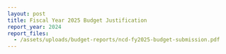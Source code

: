 ```yaml
---
layout: post
title: Fiscal Year 2025 Budget Justification
report_year: 2024
report_files:
  - /assets/uploads/budget-reports/ncd-fy2025-budget-submission.pdf
---
```

